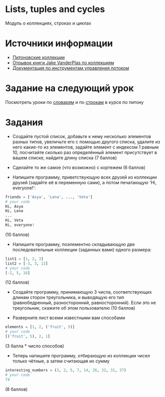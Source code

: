 # Lists, tuples and cycles
Модуль о коллекциях, строках и циклах


# Источники информации
* [Питоновские коллекции](https://docs.python.org/3/library/stdtypes.html#sequence-types-list-tuple-range)
* [Отрывок книги Jake VanderPlas по коллекциям](https://jakevdp.github.io/WhirlwindTourOfPython/06-built-in-data-structures.html)
* [Документация по инструментам управления потоком](https://docs.python.org/3/tutorial/controlflow.html)


# Заданиe на следующий урок
Посмотреть уроки по [словарям](https://stepik.org/lesson/3373/step/1?unit=956)
и по [строкам](https://stepik.org/lesson/3367/step/1?unit=950) в курсе по питону


# Задания
* Создайте пустой список, добавьте к нему несколько элементов разных типов,
увеличьте его с помощью другого списка, удалите из него какие-то из элементов,
задайте элемент с индексом 1 равным 10, посчитайте сколько раз определённый
элемент присутствует в вашем списке, найдите длину списка (7 баллов)

* Сделайте то же самое (что возможно) с кортежем (6 баллов)

* Напишите программу, приветствующую всех друзей из коллекции друзей (задайте её в переменную сами), а потом печатающую 'Hi, everyone!':
```python
friends = ['Asya', 'Lena', ..., 'Veta']
# your code
Hi, Asya
Hi, Lena
...
Hi, Veta
Hi, everyone!
```
(10 баллов)

* Напишите программу, поэлементно складывающую две последовательные
коллекции (заданных вами) одного размера:
```python
list1 = [1, 2, 3]
list2 = [-3, 3, 13]
# your code
[-2, 5, 16]
```
(12 баллов)

* Создайте программу, принимающую 3 числа, соответствующих длинам сторон
треугольника, и выводящую его тип (равнобедренный, разносторонний, равносторонний).
Если это не треугольник, скажите об этом пользователю
(10 баллов)

* Разверните лист всеми известными вам способами
```python
elements = [1, 2, ('fruit', 5)]
# your code
[('fruit', 5), 2, 1]
```
(3 балла * число способов)

* Теперь напишите программу, отбирающую из коллекции чисел только чётные,
а затем считающая их сумму
```python
interesting_numbers = (3, 2, 5, 7, 14, 26, 32, 31, 37)
# your code
74
```
(8 баллов)
